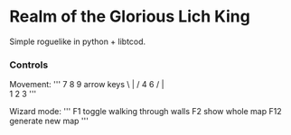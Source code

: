 # Realm of the Glorious Lich King

Simple roguelike in python + libtcod.



### Controls

Movement:
'''
 7  8  9  arrow keys
  \ | /
 4     6
  / | \
 1  2  3
'''

Wizard mode:
'''
 F1     toggle walking through walls
 F2     show whole map
 F12    generate new map
'''
